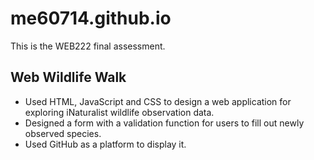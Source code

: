 # me60714.github.io
This is the WEB222 final assessment.

Web Wildlife Walk  
-----------------

- Used HTML, JavaScript and CSS to design a web application for exploring iNaturalist wildlife observation data.  
- Designed a form with a validation function for users to fill out newly observed species.  
- Used GitHub as a platform to display it.

